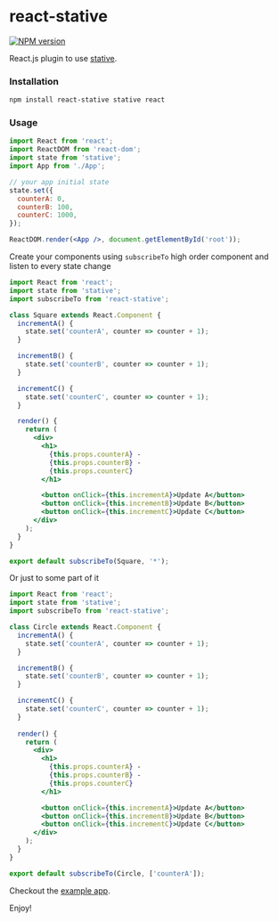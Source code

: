 # react-stative

[![NPM version](https://badge.fury.io/js/react-stative.svg)](http://badge.fury.io/js/react-stative)

React.js plugin to use [stative](https://github.com/stativejs/stative).

### Installation

```sh
npm install react-stative stative react
```

### Usage

```jsx
import React from 'react';
import ReactDOM from 'react-dom';
import state from 'stative';
import App from './App';

// your app initial state
state.set({
  counterA: 0,
  counterB: 100,
  counterC: 1000,
});

ReactDOM.render(<App />, document.getElementById('root'));
```

Create your components using `subscribeTo` high order component and listen to every state change

```jsx
import React from 'react';
import state from 'stative';
import subscribeTo from 'react-stative';

class Square extends React.Component {
  incrementA() {
    state.set('counterA', counter => counter + 1);
  }

  incrementB() {
    state.set('counterB', counter => counter + 1);
  }

  incrementC() {
    state.set('counterC', counter => counter + 1);
  }

  render() {
    return (
      <div>
        <h1>
          {this.props.counterA} - 
          {this.props.counterB} - 
          {this.props.counterC}
        </h1>

        <button onClick={this.incrementA}>Update A</button>
        <button onClick={this.incrementB}>Update B</button>
        <button onClick={this.incrementC}>Update C</button>        
      </div>
    );
  }
}

export default subscribeTo(Square, '*');
```

Or just to some part of it

```jsx
import React from 'react';
import state from 'stative';
import subscribeTo from 'react-stative';

class Circle extends React.Component {
  incrementA() {
    state.set('counterA', counter => counter + 1);
  }

  incrementB() {
    state.set('counterB', counter => counter + 1);
  }

  incrementC() {
    state.set('counterC', counter => counter + 1);
  }
  
  render() {
    return (
      <div>
        <h1>
          {this.props.counterA} - 
          {this.props.counterB} - 
          {this.props.counterC}
        </h1>

        <button onClick={this.incrementA}>Update A</button>
        <button onClick={this.incrementB}>Update B</button>
        <button onClick={this.incrementC}>Update C</button>        
      </div>
    );
  }
}

export default subscribeTo(Circle, ['counterA']);
```

Checkout the [example app](https://github.com/stativejs/react-stative-example).

Enjoy!
